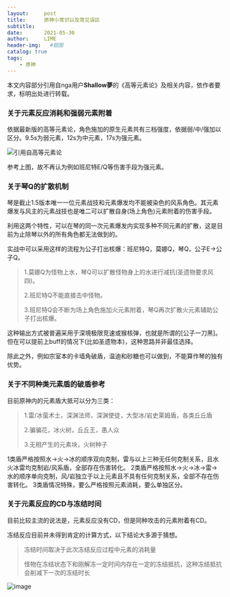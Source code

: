 ```yaml
---
layout:     post
title:      原神小常识以及常见误区
subtitle:   
date:       2021-05-30
author:     LIME
header-img:   #题图
catalog: true
tags:
    - 原神 
---
```


本文内容部分引用自nga用户<strong>Shallow夢</strong>的《高等元素论》及相关内容，依作者要求，标明出处进行转载。

### 关于元素反应消耗和强弱元素附着

依据最新版的高等元素论，角色施加的原生元素共有三档强度，依据弱/中/强加以区分。9.5s为弱元素，12s为中元素，17s为强元素。

![引用自高等元素论](https://user-images.githubusercontent.com/66418754/120084779-a3adb680-c105-11eb-809b-c75eb085b25b.png)

参考上图，故不再认为例如班尼特E/Q等伤害手段为强元素。

### 关于琴Q的扩散机制

琴是截止1.5版本唯一一位元素战技和元素爆发均不能被染色的风系角色。其元素爆发与风主的元素战技也是唯二可以扩散自身(场上角色)元素附着的伤害手段。

利用这两个特性，可以在琴的同一次元素爆发内实现多种不同元素的扩散，这是目前为止除琴以外的所有角色都无法做到的。

实战中可以采用这样的流程为公子打出核爆：班尼特Q，莫娜Q，琴Q，公子E→公子Q。

> 1.莫娜Q为怪物上水，琴Q可以扩散怪物身上的水进行减抗(圣遗物要求风四)。
> 
> 2.班尼特Q不能直接击中怪物。
> 
> 3.班尼特Q会不断为场上角色施加火元素附着，琴Q再次扩散火元素辅助公子打出核爆。      

这种输出方式被普遍采用于深境极限竞速或猴核弹，也就是所谓的[公子一刀黑]。但在可以提前上buff的情况下(比如圣遗物本)，这种思路并非最佳选择。      

除此之外，例如宗室本的卡墙角破盾，温迪和砂糖也可以做到，不能算作琴的独有优势。

### 关于不同种类元素盾的破盾参考

目前原神内的元素盾大抵可以分为三类：

>1.雷/冰萤术士，深渊法师，深渊使徒，大型冰/岩史莱姆盾，各类丘丘盾
>
>2.骗骗花，冰火树，丘丘王，愚人众
>
>3.无相产生的元素块，火树种子

1类盾严格按照水→火→冰的顺序双向克制，雷与以上三种无任何克制关系，且水火冰雷均克制岩/风系盾，全部存在伤害转化。
2类盾严格按照水→火→冰→雷→水的顺序单向克制，风/岩独立于以上元素且不具有任何克制关系，全部不存在伤害转化。
3类盾情况特殊，要么严格按照元素消耗，要么单独区分。

### 关于元素反应的CD与冻结时间

目前比较主流的说法是，元素反应没有CD，但是同种攻击的元素附着有CD。

冻结反应目前并未得到肯定的计算方式，以下结论大多源于猜想。

>冻结时间取决于此次冻结反应过程中元素的消耗量
>
>怪物在冻结状态下和刚解冻一定时间内存在一定的冻结抵抗，这种冻结抵抗会削减下一次的冻结时长

![image](https://user-images.githubusercontent.com/66418754/120086773-7a485700-c114-11eb-9c58-611a62d5a597.png)

